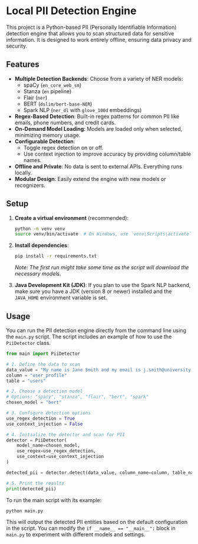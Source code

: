 # Local PII Detection Engine

This project is a Python-based PII (Personally Identifiable Information) detection engine that allows you to scan structured data for sensitive information. It is designed to work entirely offline, ensuring data privacy and security.

## Features

- **Multiple Detection Backends**: Choose from a variety of NER models:
  - spaCy (`en_core_web_sm`)
  - Stanza (`en` pipeline)
  - Flair (`ner`)
  - BERT (`dslim/bert-base-NER`)
  - Spark NLP (`ner_dl` with `glove_100d` embeddings)
- **Regex-Based Detection**: Built-in regex patterns for common PII like emails, phone numbers, and credit cards.
- **On-Demand Model Loading**: Models are loaded only when selected, minimizing memory usage.
- **Configurable Detection**:
  - Toggle regex detection on or off.
  - Use context injection to improve accuracy by providing column/table names.
- **Offline and Private**: No data is sent to external APIs. Everything runs locally.
- **Modular Design**: Easily extend the engine with new models or recognizers.

## Setup

1.  **Create a virtual environment** (recommended):
    ```bash
    python -m venv venv
    source venv/bin/activate  # On Windows, use `venv\Scripts\activate`
    ```

2.  **Install dependencies**:
    ```bash
    pip install -r requirements.txt
    ```
    *Note: The first run might take some time as the script will download the necessary models.*

3.  **Java Development Kit (JDK)**: If you plan to use the Spark NLP backend, make sure you have a JDK (version 8 or newer) installed and the `JAVA_HOME` environment variable is set.

## Usage

You can run the PII detection engine directly from the command line using the `main.py` script. The script includes an example of how to use the `PiiDetector` class.

```python
from main import PiiDetector

# 1. Define the data to scan
data_value = "My name is Jane Smith and my email is j.smith@university.edu."
column = "user_profile"
table = "users"

# 2. Choose a detection model
# Options: "spacy", "stanza", "flair", "bert", "spark"
chosen_model = "bert"

# 3. Configure detection options
use_regex_detection = True
use_context_injection = False

# 4. Initialize the detector and scan for PII
detector = PiiDetector(
    model_name=chosen_model,
    use_regex=use_regex_detection,
    use_context=use_context_injection
)

detected_pii = detector.detect(data_value, column_name=column, table_name=table)

# 5. Print the results
print(detected_pii)
```

To run the main script with its example:
```bash
python main.py
```

This will output the detected PII entities based on the default configuration in the script. You can modify the `if __name__ == "__main__":` block in `main.py` to experiment with different models and settings.
